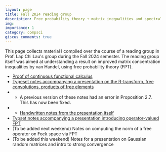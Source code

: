 ```yaml
---
layout: page
title: Fall 2024 reading group
description: Free probability theory + matrix inequalities and spectral graph theory
img:
importance: 1
category: compsci
giscus_comments: true
---
```


This page collects material I compiled over the course of a reading group in Prof. Lap Chi Lau's group during the Fall 2024 semester. The reading group itself was aimed at understanding a result on improved matrix concentration inequalities by van Handel, using free probability theory (FPT).

- <a href="/assets/docs/Proof_of_Continuous_Functional_Calculus.pdf">Proof of continuous functional calculus</a>
- <a href="/assets/docs/FP-notes-4.pdf">Typeset notes accompanying a presentation on the R-transform, free convolutions, products of free elements</a>
- - A previous version of these notes had an error in Proposition 2.7. This has now been fixed.
- - <a href="/assets/docs/FP-presentation-4-updated.pdf">Handwritten notes from the presentation itself</a>
- <a href="/assets/docs/FP-notes-6.pdf">Typset notes accompanying a presentation introducing operator-valued FPT</a>
- (To be added next weekend) Notes on computing the norm of a free operator on Fock space via FPT
- (To be added this weekend) Notes for a presentation on Gaussian random matrices and intro to strong convergence
